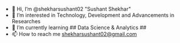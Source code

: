 - 👋 Hi, I’m @shekharsushant02 "Sushant Shekhar"
- 👀 I’m interested in Technology, Development and Advancements in Researches
- 🌱 I’m currently learning ## Data Science & Analytics ##
- 📫 How to reach me shekharsushant02@gmail.com

<!---
shekharsushant02/shekharsushant02 is a ✨ special ✨ repository because its `README.md` (this file) appears on your GitHub profile.
You can click the Preview link to take a look at your changes.
--->
